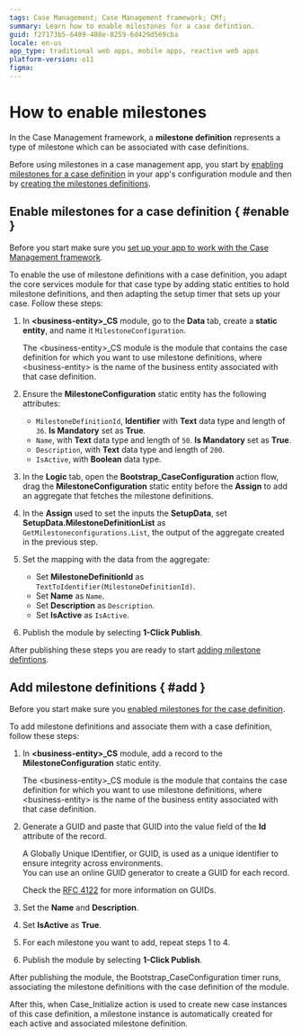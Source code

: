 ```yaml
---
tags: Case Management; Case Management framework; CMf;
summary: Learn how to enable milestones for a case defintion.
guid: f27173b5-6489-408e-8259-6d429d569cba
locale: en-us
app_type: traditional web apps, mobile apps, reactive web apps
platform-version: o11
figma:
---
```


# How to enable milestones

In the Case Management framework, a **milestone definition** represents a type of milestone which can be associated with case definitions.

Before using milestones in a case management app, you start by [enabling milestones for a case definition](#enable) in your app's configuration module and then by [creating the milestones definitions](#add).

## Enable milestones for a case definition { #enable }

Before you start make sure you [set up your app to work with the Case Management framework](../bootstrap-app.md).

To enable the use of milestone definitions with a case definition, you adapt the core services module for that case type by adding static entities to hold milestone definitions, and then adapting the setup timer that sets up your case.
Follow these steps:

1. In **&lt;business-entity&gt;_CS** module, go to the **Data** tab, create a **static entity**, and name it `MilestoneConfiguration`.

    <div class="info" markdown="1">

    The &lt;business-entity&gt;_CS module is the module that contains the case definition for which you want to use milestone definitions, where &lt;business-entity&gt; is the name of the business entity associated with that case definition.

    </div>

1. Ensure the **MilestoneConfiguration** static entity has the following attributes:

    * `MilestoneDefinitionId`, **Identifier** with **Text** data type and length of `36`. **Is Mandatory** set as **True**.
    * `Name`, with **Text** data type and length of `50`. **Is Mandatory** set as **True**.
    * `Description`, with **Text** data type and length of `200`.
    * `IsActive`, with **Boolean** data type.

1. In the **Logic** tab, open the **Bootstrap_CaseConfiguration** action flow, drag the **MilestoneConfiguration** static entity before the **Assign** to add an aggregate that fetches the milestone definitions.

1. In the **Assign** used to set the inputs the **SetupData**, set **SetupData.MilestoneDefinitionList** as `GetMilestoneconfigurations.List`, the output of the aggregate created in the previous step.

1. Set the mapping with the data from the aggregate:

    * Set **MilestoneDefinitionId** as `TextToIdentifier(MilestoneDefinitionId)`.
    * Set **Name** as `Name`.
    * Set **Description** as `Description`.
    * Set **IsActive** as `IsActive`.

1. Publish the module by selecting **1-Click Publish**.

After publishing these steps you are ready to start [adding milestone defintions](#add).

## Add milestone definitions { #add }

Before you start make sure you [enabled milestones for the case definition](#enable).

To add milestone definitions and associate them with a case definition, follow these steps:

1. In **&lt;business-entity&gt;_CS** module, add a record to the **MilestoneConfiguration** static entity.

    <div class="info" markdown="1">

    The &lt;business-entity&gt;_CS module is the module that contains the case definition for which you want to use milestone definitions, where &lt;business-entity&gt; is the name of the business entity associated with that case definition.

    </div>

1. Generate a GUID and paste that GUID into the value field of the **Id** attribute of the record.

    <div class="info" markdown="1">

    A Globally Unique IDentifier, or GUID, is used as a unique identifier to ensure integrity across environments.  
    You can use an online GUID generator to create a GUID for each record.

    Check the [RFC 4122](https://www.ietf.org/rfc/rfc4122.txt) for more information on GUIDs.

    </div>

1. Set the **Name** and **Description**.

1. Set **IsActive** as **True**.

1. For each milestone you want to add, repeat steps 1 to 4.

1. Publish the module by selecting **1-Click Publish**.

After publishing the module, the Bootstrap_CaseConfiguration timer runs, associating the milestone definitions with the case definition of the module.

After this, when Case_Initialize action is used to create new case instances of this case definition, a milestone instance is automatically created for each active and associated milestone definition.
